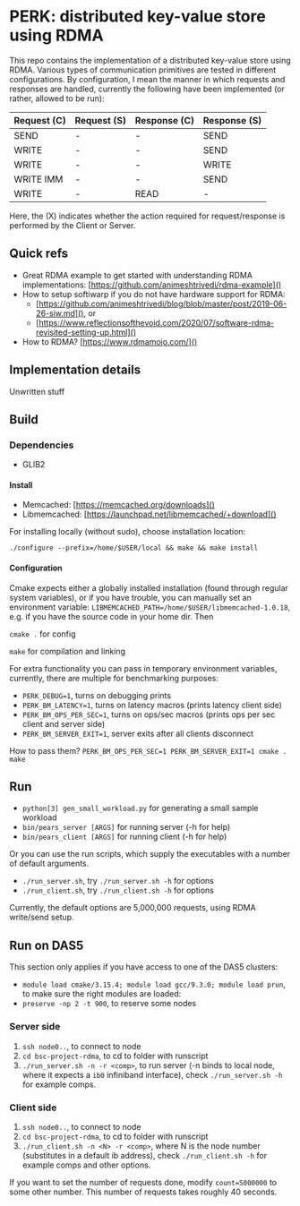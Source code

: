# PERK: distributed key-value store using RDMA
This repo contains the implementation of a distributed key-value store using RDMA.
Various types of communication primitives are tested in different configurations. 
By configuration, I mean the manner in which requests and responses are handled, currently the following have been implemented (or rather, allowed to be run):

| Request \(C\) | Request \(S\) | Response \(C\) | Response \(S\) |
|-------------|------------|--------------|--------------|
| SEND      | - | - | SEND  |
| WRITE     | - | - | SEND  |
| WRITE     | - | - | WRITE |
| WRITE IMM | - | - | SEND  |
| WRITE     | - | READ | -  |

Here, the \(X\) indicates whether the action required for request/response is performed by the Client or Server.

## Quick refs
- Great RDMA example to get started with understanding RDMA implementations: [https://github.com/animeshtrivedi/rdma-example]()
- How to setup softiwarp if you do not have hardware support for RDMA:
	- [https://github.com/animeshtrivedi/blog/blob/master/post/2019-06-26-siw.md](), or
	- [https://www.reflectionsofthevoid.com/2020/07/software-rdma-revisited-setting-up.html]()
- How to RDMA? [https://www.rdmamojo.com/]()

## Implementation details
Unwritten stuff

## Build
### Dependencies
- GLIB2
#### Install
- Memcached: [https://memcached.org/downloads]()
- Libmemcached: [https://launchpad.net/libmemcached/+download]()

For installing locally (without sudo), choose installation location:

`./configure --prefix=/home/$USER/local && make && make install`

#### Configuration
Cmake expects either a globally installed installation (found through regular system variables), or if you have trouble, you can manually set an environment variable: `LIBMEMCACHED_PATH=/home/$USER/libmemcached-1.0.18`, e.g. if you have the source code in your home dir. Then

`cmake .` for config

`make` for compilation and linking

For extra functionality you can pass in temporary environment variables, currently, there are multiple for benchmarking purposes:
- `PERK_DEBUG=1`, turns on debugging prints
- `PERK_BM_LATENCY=1`, turns on latency macros (prints latency client side)
- `PERK_BM_OPS_PER_SEC=1`, turns on ops/sec macros (prints ops per sec client and server side)
- `PERK_BM_SERVER_EXIT=1`, server exits after all clients disconnect

How to pass them?
`PERK_BM_OPS_PER_SEC=1 PERK_BM_SERVER_EXIT=1 cmake .
make`


## Run
- `python[3] gen_small_workload.py` for generating a small sample workload
- `bin/pears_server [ARGS]` for running server (-h for help)
- `bin/pears_client [ARGS]` for running client (-h for help)

Or you can use the run scripts, which supply the executables with a number of default arguments.
- `./run_server.sh`, try `./run_server.sh -h` for options
- `./run_client.sh`, try `./run_client.sh -h` for options

Currently, the default options are 5,000,000 requests, using RDMA write/send setup.

## Run on DAS5
This section only applies if you have access to one of the DAS5 clusters:
- `module load cmake/3.15.4; module load gcc/9.3.0; module load prun`, to make sure the right modules are loaded:
- `preserve -np 2 -t 900`, to reserve some nodes

### Server side
1. `ssh node0..`, to connect to node
2. `cd bsc-project-rdma`, to cd to folder with runscript
3. `./run_server.sh -n -r <comp>`, to run server (-n binds to local node, where it expects a `ib0` infiniband interface), check `./run_server.sh -h` for example comps.

### Client side
1. `ssh node0..`, to connect to node
2. `cd bsc-project-rdma`, to cd to folder with runscript
3. `./run_client.sh -n <N> -r <comp>`, where N is the node number (substitutes in a default ib address), check `./run_client.sh -h` for example comps and other options.

If you want to set the number of requests done, modify `count=5000000` to some other number.
This number of requests takes roughly 40 seconds.

